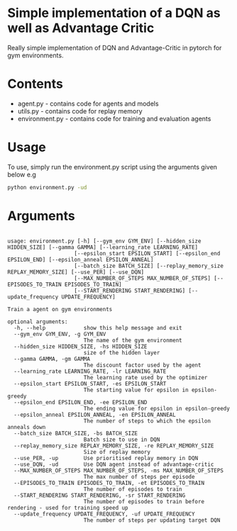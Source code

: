 # Simple implementation of a DQN as well as Advantage Critic 
Really simple implementation of DQN and Advantage-Critic in pytorch for gym environments.
# Contents
* agent.py - contains code for agents and models
* utils.py - contains code for replay memory
* environment.py - contains code for training and evaluation agents
# Usage 
To use, simply run the environment.py script using the arguments given below
e.g
```bash
python environment.py -ud
```
# Arguments
```

usage: environment.py [-h] [--gym_env GYM_ENV] [--hidden_size HIDDEN_SIZE] [--gamma GAMMA] [--learning_rate LEARNING_RATE]
                     [--epsilon_start EPSILON_START] [--epsilon_end EPSILON_END] [--epsilon_anneal EPSILON_ANNEAL]
                     [--batch_size BATCH_SIZE] [--replay_memory_size REPLAY_MEMORY_SIZE] [--use_PER] [--use_DQN]
                     [--MAX_NUMBER_OF_STEPS MAX_NUMBER_OF_STEPS] [--EPISODES_TO_TRAIN EPISODES_TO_TRAIN]
                     [--START_RENDERING START_RENDERING] [--update_frequency UPDATE_FREQUENCY]

Train a agent on gym environments

optional arguments:
  -h, --help            show this help message and exit
  --gym_env GYM_ENV, -g GYM_ENV
                        The name of the gym environment
  --hidden_size HIDDEN_SIZE, -hs HIDDEN_SIZE
                        size of the hidden layer
  --gamma GAMMA, -gm GAMMA
                        The discount factor used by the agent
  --learning_rate LEARNING_RATE, -lr LEARNING_RATE
                        The learning rate used by the optimizer
  --epsilon_start EPSILON_START, -es EPSILON_START
                        The starting value for epsilon in epsilon-greedy
  --epsilon_end EPSILON_END, -ee EPSILON_END
                        The ending value for epsilon in epsilon-greedy
  --epsilon_anneal EPSILON_ANNEAL, -en EPSILON_ANNEAL
                        The number of steps to which the epsilon anneals down
  --batch_size BATCH_SIZE, -bs BATCH_SIZE
                        Batch size to use in DQN
  --replay_memory_size REPLAY_MEMORY_SIZE, -re REPLAY_MEMORY_SIZE
                        Size of replay memory
  --use_PER, -up        Use prioritised replay memory in DQN
  --use_DQN, -ud        Use DQN agent instead of advantage-critic
  --MAX_NUMBER_OF_STEPS MAX_NUMBER_OF_STEPS, -ms MAX_NUMBER_OF_STEPS
                        The max number of steps per episode
  --EPISODES_TO_TRAIN EPISODES_TO_TRAIN, -et EPISODES_TO_TRAIN
                        The number of episodes to train
  --START_RENDERING START_RENDERING, -sr START_RENDERING
                        The number of episodes to train before rendering - used for training speed up
  --update_frequency UPDATE_FREQUENCY, -uf UPDATE_FREQUENCY
                        The number of steps per updating target DQN
```
